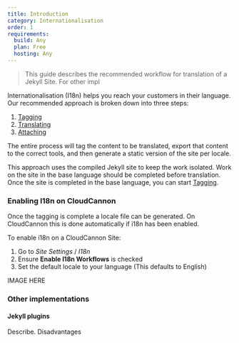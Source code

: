 ```yaml
---
title: Introduction
category: Internationalisation
order: 1
requirements:
  build: Any
  plan: Free
  hosting: Any
---
```


> This guide describes the recommended workflow for translation of a Jekyll Site. For other impl

Internationalisation (I18n) helps you reach your customers in their language. Our recommended approach is broken down into three steps:

1. [Tagging](/i18n/tagging/)
2. [Translating](/i18n/translating/)
3. [Attaching](/i18n/attaching/)

The entire process will tag the content to be translated, export that content to the correct tools, and then generate a static version of the site per locale.

This approach uses the compiled Jekyll site to keep the work isolated. Work on the site in the base language should be completed before translation. Once the site is completed in the base language, you can start [Tagging](/i18n/tagging/).

### Enabling I18n on CloudCannon

Once the tagging is complete a locale file can be generated. On CloudCannon this is done automatically if i18n has been enabled.

To enable i18n on a CloudCannon Site:

1. Go to *Site Settings* / *I18n*
2. Ensure **Enable I18n Workflows** is checked
3. Set the default locale to your language (This defaults to English)

IMAGE HERE

### Other implementations

#### Jekyll plugins

Describe. Disadvantages